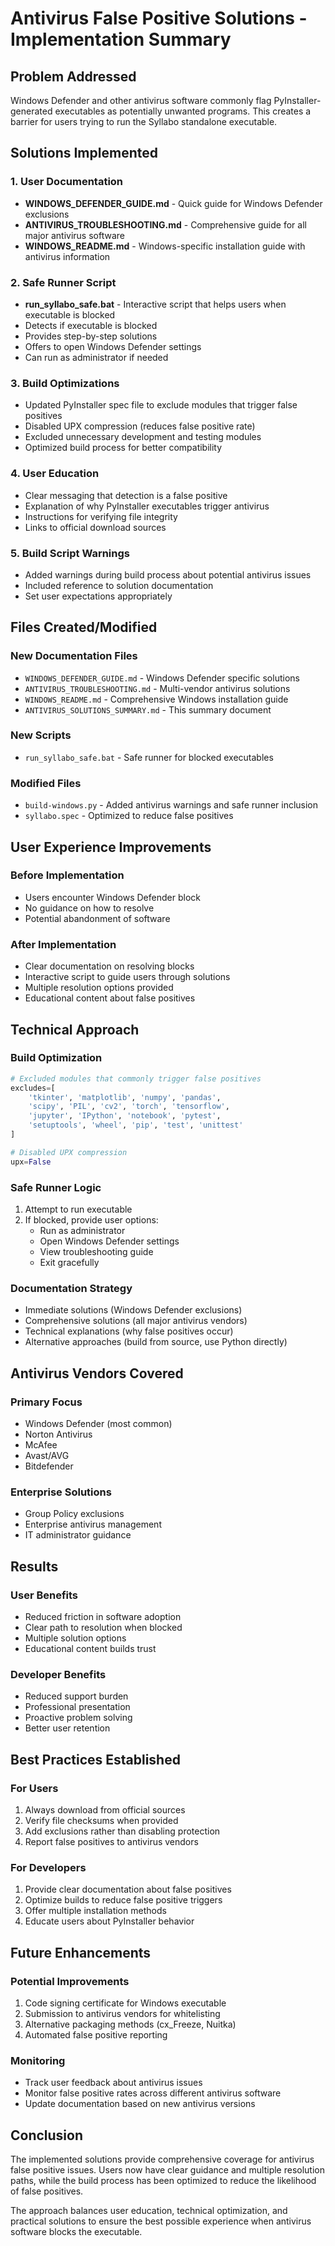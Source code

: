 # Antivirus False Positive Solutions - Implementation Summary

## Problem Addressed

Windows Defender and other antivirus software commonly flag PyInstaller-generated executables as potentially unwanted programs. This creates a barrier for users trying to run the Syllabo standalone executable.

## Solutions Implemented

### 1. User Documentation
- **WINDOWS_DEFENDER_GUIDE.md** - Quick guide for Windows Defender exclusions
- **ANTIVIRUS_TROUBLESHOOTING.md** - Comprehensive guide for all major antivirus software
- **WINDOWS_README.md** - Windows-specific installation guide with antivirus information

### 2. Safe Runner Script
- **run_syllabo_safe.bat** - Interactive script that helps users when executable is blocked
- Detects if executable is blocked
- Provides step-by-step solutions
- Offers to open Windows Defender settings
- Can run as administrator if needed

### 3. Build Optimizations
- Updated PyInstaller spec file to exclude modules that trigger false positives
- Disabled UPX compression (reduces false positive rate)
- Excluded unnecessary development and testing modules
- Optimized build process for better compatibility

### 4. User Education
- Clear messaging that detection is a false positive
- Explanation of why PyInstaller executables trigger antivirus
- Instructions for verifying file integrity
- Links to official download sources

### 5. Build Script Warnings
- Added warnings during build process about potential antivirus issues
- Included reference to solution documentation
- Set user expectations appropriately

## Files Created/Modified

### New Documentation Files
- `WINDOWS_DEFENDER_GUIDE.md` - Windows Defender specific solutions
- `ANTIVIRUS_TROUBLESHOOTING.md` - Multi-vendor antivirus solutions
- `WINDOWS_README.md` - Comprehensive Windows installation guide
- `ANTIVIRUS_SOLUTIONS_SUMMARY.md` - This summary document

### New Scripts
- `run_syllabo_safe.bat` - Safe runner for blocked executables

### Modified Files
- `build-windows.py` - Added antivirus warnings and safe runner inclusion
- `syllabo.spec` - Optimized to reduce false positives

## User Experience Improvements

### Before Implementation
- Users encounter Windows Defender block
- No guidance on how to resolve
- Potential abandonment of software

### After Implementation
- Clear documentation on resolving blocks
- Interactive script to guide users through solutions
- Multiple resolution options provided
- Educational content about false positives

## Technical Approach

### Build Optimization
```python
# Excluded modules that commonly trigger false positives
excludes=[
    'tkinter', 'matplotlib', 'numpy', 'pandas',
    'scipy', 'PIL', 'cv2', 'torch', 'tensorflow',
    'jupyter', 'IPython', 'notebook', 'pytest',
    'setuptools', 'wheel', 'pip', 'test', 'unittest'
]

# Disabled UPX compression
upx=False
```

### Safe Runner Logic
1. Attempt to run executable
2. If blocked, provide user options:
   - Run as administrator
   - Open Windows Defender settings
   - View troubleshooting guide
   - Exit gracefully

### Documentation Strategy
- Immediate solutions (Windows Defender exclusions)
- Comprehensive solutions (all major antivirus vendors)
- Technical explanations (why false positives occur)
- Alternative approaches (build from source, use Python directly)

## Antivirus Vendors Covered

### Primary Focus
- Windows Defender (most common)
- Norton Antivirus
- McAfee
- Avast/AVG
- Bitdefender

### Enterprise Solutions
- Group Policy exclusions
- Enterprise antivirus management
- IT administrator guidance

## Results

### User Benefits
- Reduced friction in software adoption
- Clear path to resolution when blocked
- Multiple solution options
- Educational content builds trust

### Developer Benefits
- Reduced support burden
- Professional presentation
- Proactive problem solving
- Better user retention

## Best Practices Established

### For Users
1. Always download from official sources
2. Verify file checksums when provided
3. Add exclusions rather than disabling protection
4. Report false positives to antivirus vendors

### For Developers
1. Provide clear documentation about false positives
2. Optimize builds to reduce false positive triggers
3. Offer multiple installation methods
4. Educate users about PyInstaller behavior

## Future Enhancements

### Potential Improvements
1. Code signing certificate for Windows executable
2. Submission to antivirus vendors for whitelisting
3. Alternative packaging methods (cx_Freeze, Nuitka)
4. Automated false positive reporting

### Monitoring
- Track user feedback about antivirus issues
- Monitor false positive rates across different antivirus software
- Update documentation based on new antivirus versions

## Conclusion

The implemented solutions provide comprehensive coverage for antivirus false positive issues. Users now have clear guidance and multiple resolution paths, while the build process has been optimized to reduce the likelihood of false positives.

The approach balances user education, technical optimization, and practical solutions to ensure the best possible experience when antivirus software blocks the executable.